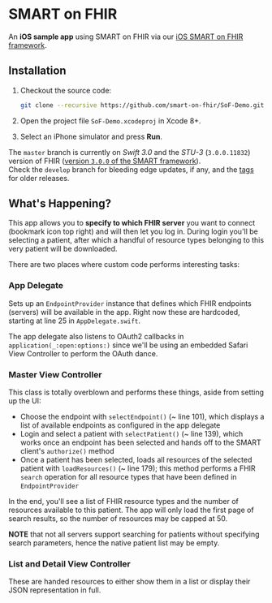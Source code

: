 SMART on FHIR
=============

An **iOS sample app** using SMART on FHIR via our [iOS SMART on FHIR framework](https://github.com/p2/SMART-on-FHIR-Cocoa).


## Installation

1. Checkout the source code:
    
    ```bash
    git clone --recursive https://github.com/smart-on-fhir/SoF-Demo.git
    ```
2. Open the project file `SoF-Demo.xcodeproj` in Xcode 8+.
3. Select an iPhone simulator and press **Run**.

The `master` branch is currently on _Swift 3.0_ and the _STU-3_ (`3.0.0.11832`) version of FHIR ([version `3.0.0` of the SMART framework](https://github.com/smart-on-fhir/Swift-SMART/releases/tag/3.0.0)).  
Check the `develop` branch for bleeding edge updates, if any, and the [tags](https://github.com/smart-on-fhir/SoF-Demo/releases) for older releases.


## What's Happening?

This app allows you to **specify to which FHIR server** you want to connect (bookmark icon top right) and will then let you log in.
During login you'll be selecting a patient, after which a handful of resource types belonging to this very patient will be downloaded.

There are two places where custom code performs interesting tasks:

### App Delegate

Sets up an `EndpointProvider` instance that defines which FHIR endpoints (servers) will be available in the app.
Right now these are hardcoded, starting at line 25 in `AppDelegate.swift`.

The app delegate also listens to OAuth2 callbacks in `application(_:open:options:)` since we'll be using an embedded Safari View Controller to perform the OAuth dance.

### Master View Controller

This class is totally overblown and performs these things, aside from setting up the UI:

- Choose the endpoint with `selectEndpoint()` (~ line 101), which displays a list of available endpoints as configured in the app delegate
- Login and select a patient with `selectPatient()` (~ line 139), which works once an endpoint has been selected and hands off to the SMART client's `authorize()` method
- Once a patient has been selected, loads all resources of the selected patient with `loadResources()` (~ line 179); this method performs a FHIR `search` operation for all resource types that have been defined in `EndpointProvider`

In the end, you'll see a list of FHIR resource types and the number of resources available to this patient.
The app will only load the first page of search results, so the number of resources may be capped at 50.

**NOTE** that not all servers support searching for patients without specifying search parameters, hence the native patient list may be empty.

### List and Detail View Controller

These are handed resources to either show them in a list or display their JSON representation in full.
